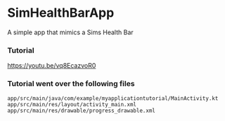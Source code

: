 # SimHealthBarApp
A simple app that mimics a Sims Health Bar

### Tutorial
https://youtu.be/vq8EcazvoR0

### Tutorial went over the following files
    app/src/main/java/com/example/myapplicationtutorial/MainActivity.kt
    app/src/main/res/layout/activity_main.xml
    app/src/main/res/drawable/progress_drawable.xml

